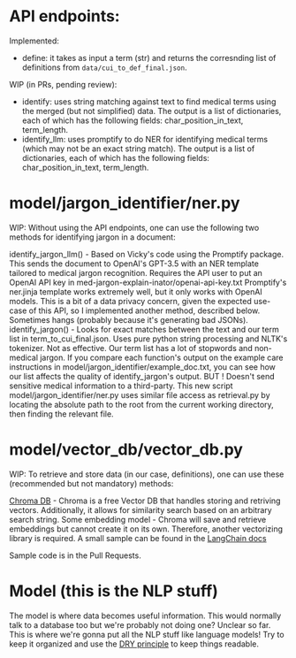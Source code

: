 # API endpoints:

Implemented:

* define: it takes as input a term (str) and returns the corresnding list of definitions from `data/cui_to_def_final.json`.

WIP (in PRs, pending review):

* identify: uses string matching against text to find medical terms using the merged (but not simplified) data. The output is a list of dictionaries, each of which has the following fields: char_position_in_text, term_length.
* identify_llm: uses promptify to do NER for identifying medical terms (which may not be an exact string match). The output is a list of dictionaries, each of which has the following fields: char_position_in_text, term_length.

# model/jargon_identifier/ner.py
WIP: Without using the API endpoints, one can use the following two methods for identifying jargon in a document:

identify_jargon_llm() - Based on Vicky's code using the Promptify package. This sends the document to OpenAI's GPT-3.5 with an NER template tailored to medical jargon recognition.
Requires the API user to put an OpenAI API key in med-jargon-explain-inator/openai-api-key.txt
Promptify's ner.jinja template works extremely well, but it only works with OpenAI models. This is a bit of a data privacy concern, given the expected use-case of this API, so I implemented another method, described below.
Sometimes hangs (probably because it's generating bad JSONs).
identify_jargon() - Looks for exact matches between the text and our term list in term_to_cui_final.json. Uses pure python string processing and NLTK's tokenizer.
Not as effective. Our term list has a lot of stopwords and non-medical jargon.
If you compare each function's output on the example care instructions in model/jargon_identifier/example_doc.txt, you can see how our list affects the quality of identify_jargon's output.
BUT ! Doesn't send sensitive medical information to a third-party.
This new script model/jargon_identifier/ner.py uses similar file access as retrieval.py by locating the absolute path to the root from the current working directory, then finding the relevant file.

# model/vector_db/vector_db.py
WIP: To retrieve and store data (in our case, definitions), one can use these (recommended but not mandatory) methods:

[Chroma DB](https://www.trychroma.com/) - Chroma is a free Vector DB that handles storing and retriving vectors. Additionally, it allows for similarity search based on an arbitrary search string. 
Some embedding model - Chroma will save and retrieve embeddings but cannot create it on its own. Therefore, another vectorizing library is required. A small sample can be found in the [LangChain docs](https://python.langchain.com/v0.1/docs/integrations/text_embedding/)

Sample code is in the Pull Requests.

# Model (this is the NLP stuff)
The model is where data becomes useful information. This would normally talk to a database too but we're probably not doing one? Unclear so far. This is where we're gonna put all the NLP stuff like language models!
Try to keep it organized and use the [DRY principle](https://en.wikipedia.org/wiki/Don%27t_repeat_yourself) to keep things readable.
